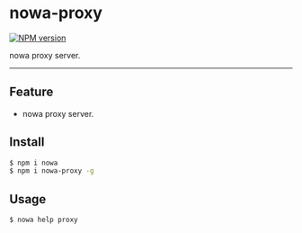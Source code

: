 # nowa-proxy

[![NPM version](https://img.shields.io/npm/v/nowa-proxy.svg?style=flat)](https://npmjs.org/package/nowa-proxy)

nowa proxy server.

---

## Feature

- nowa proxy server.

## Install

```bash
$ npm i nowa
$ npm i nowa-proxy -g
```

## Usage

```bash
$ nowa help proxy
```
